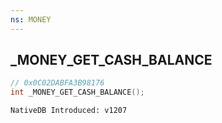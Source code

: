 ```yaml
---
ns: MONEY
---
```

## _MONEY_GET_CASH_BALANCE

```c
// 0x0C02DABFA3B98176
int _MONEY_GET_CASH_BALANCE();
```

```
NativeDB Introduced: v1207
```

